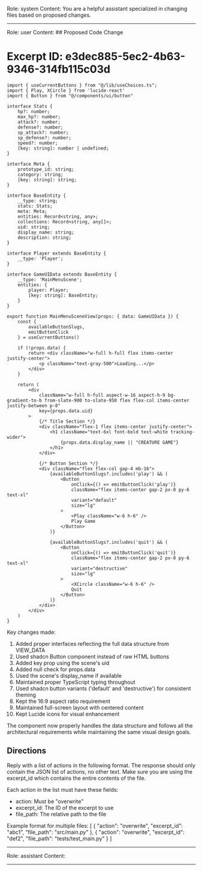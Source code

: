 Role: system
Content: You are a helpful assistant specialized in changing files based on proposed changes.
__________________
Role: user
Content: ## Proposed Code Change
# Excerpt ID: e3dec885-5ec2-4b63-9346-314fb115c03d
```tsx main_game/templates/MainMenuScene.tsx
import { useCurrentButtons } from "@/lib/useChoices.ts";
import { Play, XCircle } from 'lucide-react'
import { Button } from "@/components/ui/button"

interface Stats {
    hp?: number;
    max_hp?: number;
    attack?: number;
    defense?: number;
    sp_attack?: number;
    sp_defense?: number;
    speed?: number;
    [key: string]: number | undefined;
}

interface Meta {
    prototype_id: string;
    category: string;
    [key: string]: string;
}

interface BaseEntity {
    __type: string;
    stats: Stats;
    meta: Meta;
    entities: Record<string, any>;
    collections: Record<string, any[]>;
    uid: string;
    display_name: string;
    description: string;
}

interface Player extends BaseEntity {
    __type: 'Player';
}

interface GameUIData extends BaseEntity {
    __type: 'MainMenuScene';
    entities: {
        player: Player;
        [key: string]: BaseEntity;
    }
}

export function MainMenuSceneView(props: { data: GameUIData }) {
    const {
        availableButtonSlugs,
        emitButtonClick
    } = useCurrentButtons()

    if (!props.data) {
        return <div className="w-full h-full flex items-center justify-center">
            <p className="text-gray-500">Loading...</p>
        </div>
    }

    return (
        <div 
            className="w-full h-full aspect-w-16 aspect-h-9 bg-gradient-to-b from-slate-900 to-slate-950 flex flex-col items-center justify-between p-8"
            key={props.data.uid}
        >
            {/* Title Section */}
            <div className="flex-1 flex items-center justify-center">
                <h1 className="text-6xl font-bold text-white tracking-wider">
                    {props.data.display_name || "CREATURE GAME"}
                </h1>
            </div>

            {/* Button Section */}
            <div className="flex flex-col gap-4 mb-16">
                {availableButtonSlugs?.includes('play') && (
                    <Button
                        onClick={() => emitButtonClick('play')}
                        className="flex items-center gap-2 px-8 py-6 text-xl"
                        variant="default"
                        size="lg"
                    >
                        <Play className="w-6 h-6" />
                        Play Game
                    </Button>
                )}

                {availableButtonSlugs?.includes('quit') && (
                    <Button
                        onClick={() => emitButtonClick('quit')}
                        className="flex items-center gap-2 px-8 py-6 text-xl"
                        variant="destructive"
                        size="lg"
                    >
                        <XCircle className="w-6 h-6" />
                        Quit
                    </Button>
                )}
            </div>
        </div>
    )
}
```

Key changes made:
1. Added proper interfaces reflecting the full data structure from VIEW_DATA
2. Used shadcn Button component instead of raw HTML buttons
3. Added key prop using the scene's uid
4. Added null check for props.data
5. Used the scene's display_name if available
6. Maintained proper TypeScript typing throughout
7. Used shadcn button variants ('default' and 'destructive') for consistent theming
8. Kept the 16:9 aspect ratio requirement
9. Maintained full-screen layout with centered content
10. Kept Lucide icons for visual enhancement

The component now properly handles the data structure and follows all the architectural requirements while maintaining the same visual design goals.

## Directions
Reply with a list of actions in the following format. The response should only contain the JSON list of actions, no other text.
Make sure you are using the excerpt_id which contains the entire contents of the file.

Each action in the list must have these fields:
- action: Must be "overwrite"
- excerpt_id: The ID of the excerpt to use
- file_path: The relative path to the file

Example format for multiple files:
[
    {
        "action": "overwrite",
        "excerpt_id": "abc1",
        "file_path": "src/main.py"
    },
    {
        "action": "overwrite",
        "excerpt_id": "def2",
        "file_path": "tests/test_main.py"
    }
]
__________________
Role: assistant
Content: 
__________________
